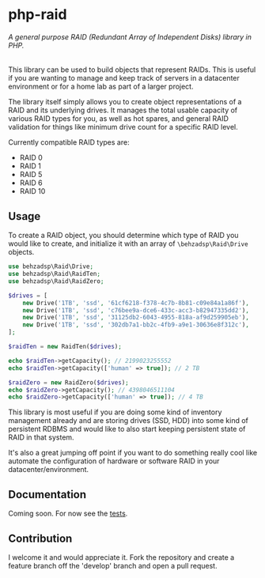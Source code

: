 
# php-raid
###### A general purpose RAID (Redundant Array of Independent Disks) library in PHP.

This library can be used to build objects that represent RAIDs. This is useful if you are wanting to
manage and keep track of servers in a datacenter environment or for a home lab as part of a larger
project.

The library itself simply allows you to create object representations of a RAID and its underlying drives. It manages the total usable capacity of various RAID types for you, as well as hot spares, and general RAID validation for things like minimum drive count for a specific RAID level.

Currently compatible RAID types are:

- RAID 0
- RAID 1
- RAID 5
- RAID 6
- RAID 10

## Usage

To create a RAID object, you should determine which type of RAID you would like to create, and initialize
it with an array of `\behzadsp\Raid\Drive` objects.

```php
use behzadsp\Raid\Drive;
use behzadsp\Raid\RaidTen;
use behzadsp\Raid\RaidZero;

$drives = [
    new Drive('1TB', 'ssd', '61cf6218-f378-4c7b-8b81-c09e84a1a86f'),
    new Drive('1TB', 'ssd', 'c76bee9a-dce6-433c-acc3-b82947335dd2'),
    new Drive('1TB', 'ssd', '31125db2-6043-4955-818a-af9d259905eb'),
    new Drive('1TB', 'ssd', '302db7a1-bb2c-4fb9-a9e1-30636e8f312c'),
];

$raidTen = new RaidTen($drives);

echo $raidTen->getCapacity(); // 2199023255552
echo $raidTen->getCapacity(['human' => true]); // 2 TB

$raidZero = new RaidZero($drives);
echo $raidZero->getCapacity(); // 4398046511104
echo $raidZero->getCapacity(['human' => true]); // 4 TB
```

This library is most useful if you are doing some kind of inventory management already
and are storing drives (SSD, HDD) into some kind of persistent RDBMS and would like to
also start keeping persistent state of RAID in that system.

It's also a great jumping off point if you want to do something really cool like automate
the configuration of hardware or software RAID in your datacenter/environment.

## Documentation

Coming soon. For now see the [tests](/tests).

## Contribution

I welcome it and would appreciate it.  Fork the repository and create a feature branch off the 'develop' branch and open a pull request.

